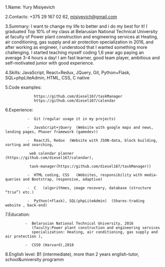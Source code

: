 1.Name: Yury Misiyevich

2.Contacts: +375 29 167 02 62, misiyevich@gmail.com

3.Summary:
           I want to change my life to better and i do my best for it!
           I graduated Top 10% of my class at Belarusian National Technical University
           at faculty of Power plant construction and engineering services
           at  Heating, air conditioning, gas supply and air protection specialization
           in 2016, and after working as engineer, I understood that I wanted something
           more challenging. I started teaching myself coding 1,6 year ago paying an
           average 3-4 hours a day! I am fast learner, good team player, ambitious and
           self-motivated junior with good experience.

4.Skills: JavaScript, React+Redux, JQuery, Git, Python+Flask, SQL+phpLiteAdmin, HTML, CSS, C native

5.Code examples:

                 https://github.com/diesel167/taskManager
                 https://github.com/diesel167/calendar

6.Experience:

              -  Git (regular usage it in my projects)

              -  JavaScript+jQuery  (Website with google maps and news, lending pages, Phaser framework (gamedev))

              -  ReactJS, Redux  (Website with JSON-data, block building, sorting and searching,

               web calendar planner (https://github.com/diesel167/calendar),

               task-manager(https://github.com/diesel167/taskManager))

              -  HTML coding, CSS   (Websites, responsibility with media-queries and Bootstrap, responsive, adaptive)

              -  C   (algorithmes, image recovery, database (structure “trie”) etc.)

              -  Python(+Flask), SQL(phpLiteAdmin)  (Shares-trading website , back-end)

7.Education:

             -  Belarusian National Technical University, 2016
                (faculty:Power plant construction and engineering services
                specialization: Heating, air conditioning, gas supply and air protection ),

             -  CS50 (Harvard),2018

8.English level: B1 (intermediate), more than 2 years english-tutor, school&university programm



